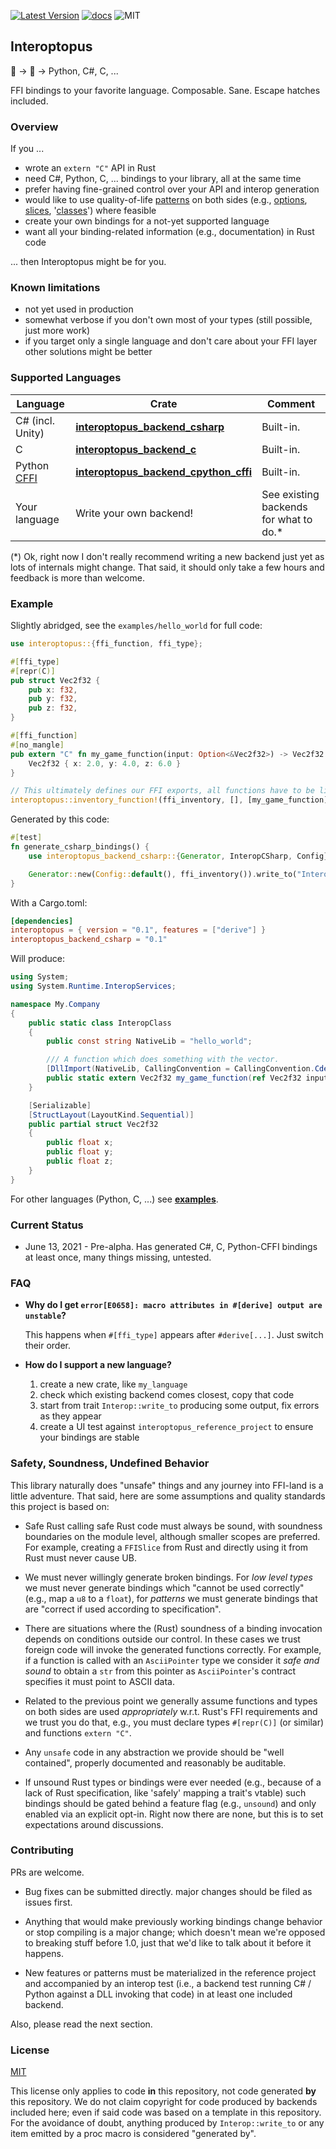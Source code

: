 
[![Latest Version]][crates.io]
[![docs]][docs.rs]
![MIT]

## Interoptopus

🦀  →  🐙 →  Python, C#, C, ...

FFI bindings to your favorite language. Composable. Sane. Escape hatches included.


### Overview

If you ...

- wrote an `extern "C"` API in Rust
- need C#, Python, C, ... bindings to your library, all at the same time
- prefer having fine-grained control over your API and interop generation
- would like to use quality-of-life [patterns](crate::patterns) on both sides (e.g., [options](crate::patterns::option), [slices](crate::patterns::slice), '[classes](crate::patterns::class)') where feasible
- create your own bindings for a not-yet supported language
- want all your binding-related information (e.g., documentation) in Rust code

... then Interoptopus might be for you.


### Known limitations

- not yet used in production
- somewhat verbose if you don't own most of your types (still possible, just more work)
- if you target only a single language and don't care about your FFI layer other solutions might be better


### Supported Languages

| Language | Crate | Comment |
| --- | --- | --- |
| C# (incl. Unity) | [**interoptopus_backend_csharp**](https://crates.io/crates/interoptopus_backend_csharp) |  Built-in. |
| C | [**interoptopus_backend_c**](https://crates.io/crates/interoptopus_backend_c) | Built-in. |
| Python [CFFI](https://cffi.readthedocs.io/en/latest/index.html) | [**interoptopus_backend_cpython_cffi**](https://crates.io/crates/interoptopus_backend_cpython_cffi) | Built-in. |
| Your language | Write your own backend! | See existing backends for what to do.* |

(*) Ok, right now I don't really recommend writing a new backend just yet as lots of internals might change. That said, it should only take a few hours and feedback is more than welcome.



### Example

Slightly abridged, see the `examples/hello_world` for full code:

```rust
use interoptopus::{ffi_function, ffi_type};

#[ffi_type]
#[repr(C)]
pub struct Vec2f32 {
    pub x: f32,
    pub y: f32,
    pub z: f32,
}

#[ffi_function]
#[no_mangle]
pub extern "C" fn my_game_function(input: Option<&Vec2f32>) -> Vec2f32 {
    Vec2f32 { x: 2.0, y: 4.0, z: 6.0 }
}

// This ultimately defines our FFI exports, all functions have to be listed here.
interoptopus::inventory_function!(ffi_inventory, [], [my_game_function], []);
```

Generated by this code:

```rust
#[test]
fn generate_csharp_bindings() {
    use interoptopus_backend_csharp::{Generator, InteropCSharp, Config};

    Generator::new(Config::default(), ffi_inventory()).write_to("Interop.cs")
}
```

With a Cargo.toml:

```toml
[dependencies]
interoptopus = { version = "0.1", features = ["derive"] }
interoptopus_backend_csharp = "0.1"
```


Will produce:

```cs
using System;
using System.Runtime.InteropServices;

namespace My.Company
{
    public static class InteropClass
    {
        public const string NativeLib = "hello_world";

        /// A function which does something with the vector.
        [DllImport(NativeLib, CallingConvention = CallingConvention.Cdecl, EntryPoint = "my_game_function")]
        public static extern Vec2f32 my_game_function(ref Vec2f32 input);
    }

    [Serializable]
    [StructLayout(LayoutKind.Sequential)]
    public partial struct Vec2f32
    {
        public float x;
        public float y;
        public float z;
    }
}
```

For other languages (Python, C, ...) see [**examples**](https://github.com/ralfbiedert/interoptopus/tree/master/examples/complex/bindings).

### Current Status

- June 13, 2021 - Pre-alpha. Has generated C#, C, Python-CFFI bindings at least once, many things missing, untested.



### FAQ

- **Why do I get `error[E0658]: macro attributes in #[derive] output are unstable`?**

    This happens when `#[ffi_type]` appears after `#derive[...]`. Just switch their order.


- **How do I support a new language?**

    1) create a new crate, like `my_language`
    1) check which existing backend comes closest, copy that code
    1) start from trait `Interop::write_to` producing some output, fix errors as they appear
    1) create a UI test against `interoptopus_reference_project` to ensure your bindings are stable


### Safety, Soundness, Undefined Behavior

This library naturally does "unsafe" things and any journey into FFI-land is a little adventure.
That said, here are some assumptions and quality standards this project is based on:

- Safe Rust calling safe Rust code must always be sound, with soundness boundaries
on the module level, although smaller scopes are preferred. For example, creating a `FFISlice`
from Rust and directly using it from Rust must never cause UB.

- We must never willingly generate broken bindings. For _low level types_ we must never
generate bindings which "cannot be used correctly" (e.g., map a `u8` to a `float`), for
_patterns_ we must generate bindings that are "correct if used according to specification".

- There are situations where the (Rust) soundness of a binding invocation depends on conditions outside
our control. In these cases we trust foreign code will invoke the generated functions
correctly. For example, if a function is called with an `AsciiPointer` type we consider it _safe and sound_
to obtain a `str` from this pointer as `AsciiPointer`'s contract specifies it must point to
ASCII data.

- Related to the previous point we generally assume functions and types on both sides are used _appropriately_ w.r.t.
Rust's FFI requirements and we trust you do that, e.g., you must declare types `#[repr(C)]` (or similar)
and functions `extern "C"`.

- Any `unsafe` code in any abstraction we provide should be "well contained", properly documented
and reasonably be auditable.

- If unsound Rust types or bindings were ever needed (e.g., because of a lack of Rust specification,
like 'safely' mapping a trait's vtable) such bindings should be gated behind a feature flag
(e.g., `unsound`) and only enabled via an explicit opt-in. Right now there are none, but this is
to set expectations around discussions.


### Contributing

PRs are welcome.

- Bug fixes can be submitted directly. major changes should be filed as issues
first.

- Anything that would make previously working bindings change behavior or stop compiling
is a major change; which doesn't mean we're opposed to breaking stuff before 1.0, just that
we'd like to talk about it before it happens.

- New features or patterns must be materialized in the reference project and accompanied by
an interop test (i.e., a backend test running C# / Python against a DLL invoking that code)
in at least one included backend.

Also, please read the next section.


### License

[MIT](https://opensource.org/licenses/MIT)

This license only applies to code **in** this repository, not code generated **by** this repository. We do not claim copyright for code produced by backends included here; even if said code was based on a template in this repository.
For the avoidance of doubt, anything produced by `Interop::write_to` or any item emitted by a proc macro is considered "generated by".

[Latest Version]: https://img.shields.io/crates/v/interoptopus.svg
[crates.io]: https://crates.io/crates/interoptopus
[MIT]: https://img.shields.io/badge/license-MIT-blue.svg
[docs]: https://docs.rs/interoptopus/badge.svg
[docs.rs]: https://docs.rs/interoptopus/
